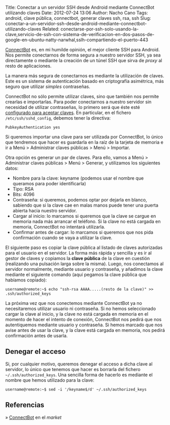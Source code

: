 Title: Conectar a un servidor SSH desde Android mediante ConnectBot utilizando claves
Date: 2012-07-24 13:06
Author: Nacho Cano
Tags: android, clave pública, connectbot, generar claves ssh, rsa, ssh
Slug: conectar-a-un-servidor-ssh-desde-android-mediante-connectbot-utilizando-claves
Related: conectarse-por-ssh-solo-usando-la-clave,servicio-de-ssh-con-sistema-de-verificacion-en-dos-pasos-de-google-en-ubuntu-natty-narwhal,sslh-compartiendo-el-puerto-443

[ConnectBot][] es, en mi humilde opinión, el mejor cliente SSH para
Android. Nos permite conectarnos de forma segura a nuestro servidor SSH,
ya sea directamente o mediante la creación de un túnel SSH que sirva de
_proxy_ al resto de aplicaciones.

La manera más segura de conectarnos es mediante la utilización de
claves. Este es un sistema de autenticación basado en criptografía
asimétrica, más seguro que utilizar _simples_ contraseñas.

ConnectBot no sólo permite utilizar claves, sino que también nos permite
crearlas e importarlas. Para poder conectarnos a nuestro servidor sin
necesidad de utilizar contraseñas, lo primero será que éste esté
[configurado para aceptar claves][]. En particular, en el fichero
`/etc/ssh/sshd_config`, debemos tener la directiva:

    PubkeyAuthentication yes

Si queremos importar una clave para ser utilizada por ConnectBot, lo
único que tendremos que hacer es guardarla en la raíz de la tarjeta de
memoria e ir a Menú > Administrar claves públicas > Menú > Importar.

Otra opción es generar un par de claves. Para ello, vamos a Menú >
Administrar claves públicas > Menú > Generar, y utilizamos los
siguientes datos:

-   Nombre para la clave: keyname (podemos usar el nombre que queramos
    para poder identificarla)
-   Tipo: RSA
-   Bits: 4096
-   Contraseña: si queremos, podemos optar por dejarla en blanco,
    sabiendo que si la clave cae en malas manos puede tener una puerta
    abierta hacia nuestro servidor.
-   Cargar al inicio: lo marcamos si queremos que la clave se cargue en
    memoria nada más arrancar el teléfono. Si la clave no está cargada
    en memoria, ConnectBot no intentará utilizarla.
-   Confirmar antes de cargar: lo marcamos si queremos que nos pida
    confirmación cuando se vaya a utilizar la clave.

El siguiente paso es copiar la clave pública al listado de claves
autorizadas para el usuario en el servidor. La forma más rápida y
sencilla y es ir al gestor de claves y copiamos la __clave pública__ de
la clave en cuestión (realizando una pulsación larga sobre la misma).
Luego, nos conectamos al servidor normalmente, mediante usuario y
contraseña, y añadimos la clave mediante el siguiente comando (aquí
pegamos la clave pública que habíamos copiado):

    username@remote:~$ echo "ssh-rsa AAAA.....(resto de la clave)" >> .ssh/authorized_keys

La próxima vez que nos conectemos mediante ConnectBot ya no
necesitaremos utilizar usuario ni contraseña. Si no hemos seleccionado
cargar la clave al inicio, y la clave no está cargada en memoria en el
momento de hacer el intento de conexión, ConnectBot nos pedirá que nos
autentiquemos mediante usuario y contraseña. Si hemos marcado que nos
avise antes de usar la clave, y la clave está cargada en memoria, nos
pedirá confirmación antes de usarla.

Denegar el acceso
-----------------

Si, por cualquier motivo, queremos denegar el acceso a dicha clave al
servidor, lo único que tenemos que hacer es borrarla del fichero
`~/.ssh/authorized_keys`. Una sencilla forma de hacerlo es mediante el
nombre que hemos utilizado para la clave:

    username@remote:~$ sed -i '/keyname$/d' ~/.ssh/authorized_keys

Referencias
-----------

» [ConnectBot][1] en el _market_

  [ConnectBot]: http://code.google.com/p/connectbot/
    "ConnectBot"
  [configurado para aceptar claves]: {filename}/admin/conectarse-por-ssh-solo-usando-la-clave.md
    "conectarse por ssh usando claves"
  [1]: http://play.google.com/store/apps/details?id=org.connectbot
    "ConnectBot en Play Store"
